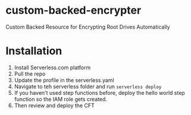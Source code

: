 # custom-backed-encrypter
Custom Backed Resource for Encrypting Root Drives Automatically

# Installation
1. Install Serverless.com platform
2. Pull the repo
3. Update the profile in the serverless.yaml
4. Navigate to teh serverless folder and run `serverless deploy`
5. If you haven't used step functions before, deploy the hello world step function so the IAM role gets created.
5. Then review and deploy the CFT


